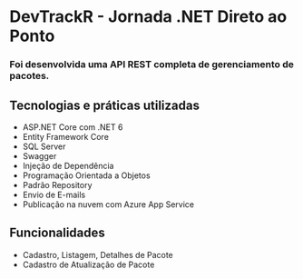 # DevTrackR - Jornada .NET Direto ao Ponto

### Foi desenvolvida uma API REST completa de gerenciamento de pacotes.

## Tecnologias e práticas utilizadas
<ul>
<li>ASP.NET Core com .NET 6</li>
<li>Entity Framework Core</li>
<li>SQL Server</li>
<li>Swagger</li>
<li>Injeção de Dependência</li>
<li>Programação Orientada a Objetos</li>
<li>Padrão Repository</li>
<li>Envio de E-mails</li>
<li>Publicação na nuvem com Azure App Service</li>

</ul>

## Funcionalidades
<ul>
<li>Cadastro, Listagem, Detalhes de Pacote</li>
<li>Cadastro de Atualização de Pacote</li>

</ul>